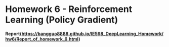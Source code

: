 # Homework 6 - Reinforcement Learning (Policy Gradient)

**Report(https://bangguo8888.github.io/IE598_DeepLearning_Homework/hw6/Report_of_homework_6.html)**
